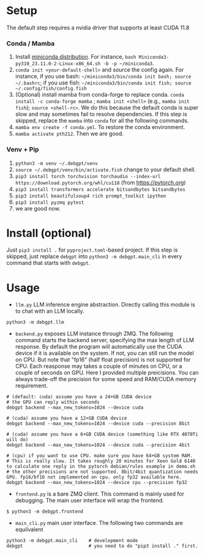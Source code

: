 # Setup

The default step requires a nvidia driver that supports at least CUDA 11.8

### Conda / Mamba

1. Install [miniconda distribution](https://docs.conda.io/projects/miniconda/en/latest/miniconda-other-installer-links.html).
For instance, `bash Miniconda3-py310_23.11.0-2-Linux-x86_64.sh -b -p ~/miniconda3`.
1. `conda init <your-default-shell>` and source the config again.
For instance, if you use bash: `~/miniconda3/bin/conda init bash; source ~/.bashrc`;
if you use fish: `~/miniconda3/bin/conda init fish; source ~/.config/fish/config.fish`
2. (Optional) install mamba from conda-forge to replace conda.
`conda install -c conda-forge mamba` ; `mamba init <shell>` (e.g., `mamba init fish`); `source <shell-rc>`.
We do this because the default conda is super slow and may sometimes fail to resolve dependencies.
If this step is skipped, replace the `mamba` into `conda` for all the following commands.
3. `mamba env create -f conda.yml`. To restore the conda environment.
4. `mamba activate pth212`. Then we are good.

### Venv + Pip

1. `python3 -m venv ~/.debgpt/venv`
2. `source ~/.debgpt/venv/bin/activate.fish` change to your default shell.
3. `pip3 install torch torchvision torchaudio --index-url https://download.pytorch.org/whl/cu118` (from https://pytorch.org)
4. `pip3 install transformers accelerate bitsandbytes bitsandbytes`
5. `pip3 install beautifulsoup4 rich prompt_toolkit ipython`
6. `pip3 install pyzmq pytest`
7. we are good now.


# Install (optional)

Just `pip3 install .` for `pyproject.toml`-based project.
If this step is skipped, just replace `debgpt` into `python3 -m debgpt.main_cli` in every command that starts with `debgpt`.

# Usage

* `llm.py` LLM inference engine abstraction. 
Directly calling this module is to chat with an LLM locally.

```
python3 -m debgpt.llm
```

* `backend.py` exposes LLM instance through ZMQ.
The following command starts the backend server, specifying the max length of LLM response.
By default the program will automatically use the CUDA device if it is available on the system.
If not, you can still run the model on CPU. But note that "fp16" (half float precision) is not
supported for CPU. Each reasponse may takes a couple of minutes on CPU, or a couple of seconds on GPU.
Here I provided multiple preicisions. You can always trade-off the precision for some speed and RAM/CUDA memory requirement.

```
# (default: cuda) assume you have a 24+GB CUDA device
# the GPU can reply within seconds
debgpt backend --max_new_tokens=1024 --device cuda

# (cuda) assume you have a 12+GB CUDA device
debgpt backend --max_new_tokens=1024 --device cuda --precision 8bit

# (cuda) assume you have a 6+GB CUDA device (something like RTX 4070Ti will do)
debgpt backend --max_new_tokens=1024 --device cuda --precision 4bit

# (cpu) if you want to use CPU. make sure you have 64+GB system RAM.
# This is really slow. It takes roughly 20 minutes for Xeon Gold 6140 to calculate one reply in the pytorch debian/rules example in demo.sh
# the other precisions are not supported. 8bit/4bit quantization needs GPU. fp16/bf16 not implemented on cpu. only fp32 available here.
debgpt backend --max_new_tokens=1024 --device cpu --precision fp32
```

* `frontend.py` is a bare ZMQ client. This command is mainly used for debugging.
The main user interface will wrap the frontend.

```shell
$ python3 -m debgpt.frontend
```

* `main_cli.py` main user interface. The following two commands are equilvalent

```shell
python3 -m debgpt.main_cli    # development mode
debgpt                        # you need to do "pip3 install ." first.
```

